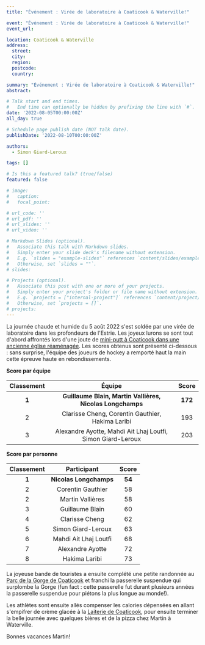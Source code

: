 ```yaml
---
title: "Événement : Virée de laboratoire à Coaticook & Waterville!"

event: "Événement : Virée de laboratoire à Coaticook & Waterville!"
event_url: 

location: Coaticook & Waterville
address:
  street: 
  city: 
  region: 
  postcode: 
  country: 

summary: "Événement : Virée de laboratoire à Coaticook & Waterville!"
abstract:

# Talk start and end times.
#   End time can optionally be hidden by prefixing the line with `#`.
date: '2022-08-05T00:00:00Z'
all_day: true

# Schedule page publish date (NOT talk date).
publishDate: '2022-08-10T00:00:00Z'

authors: 
  - Simon Giard-Leroux

tags: []

# Is this a featured talk? (true/false)
featured: false

# image:
#   caption: 
#   focal_point: 

# url_code: ''
# url_pdf: ''
# url_slides: ''
# url_video: ''

# Markdown Slides (optional).
#   Associate this talk with Markdown slides.
#   Simply enter your slide deck's filename without extension.
#   E.g. `slides = "example-slides"` references `content/slides/example-slides.md`.
#   Otherwise, set `slides = ""`.
# slides:

# Projects (optional).
#   Associate this post with one or more of your projects.
#   Simply enter your project's folder or file name without extension.
#   E.g. `projects = ["internal-project"]` references `content/project/deep-learning/index.md`.
#   Otherwise, set `projects = []`.
# projects:
---
```


La journée chaude et humide du 5 août 2022 s'est soldée par une virée de laboratoire dans les profondeurs de l'Estrie.
Les joyeux lurons se sont tout d'abord affrontés lors d'une joute de [mini-putt à Coaticook dans une ancienne église
réaménagée](https://glogolfaventures.com/). Les scores obtenus sont présenté ci-dessous : sans surprise, 
l'équipe des joueurs de hockey a remporté haut la main cette épreuve haute en rebondissements.

**Score par équipe**

| **Classement** | **Équipe** | **Score** |
|:---:|:---:|:---:|
| **1** | **Guillaume Blain, Martin Vallières, Nicolas Longchamps** | **172** |
| 2 | Clarisse Cheng, Corentin Gauthier, Hakima Laribi | 193 |
| 3 | Alexandre Ayotte, Mahdi Ait Lhaj Loutfi, Simon Giard-Leroux | 203 |

**Score par personne**

| **Classement** | **Participant** | **Score** |
|:---:|:---:|:---:|
| **1** | **Nicolas Longchamps** | **54** |
| 2 | Corentin Gauthier | 58 |
| 2 | Martin Vallières | 58 |
| 3 | Guillaume Blain | 60 |
| 4 | Clarisse Cheng | 62 |
| 5 | Simon Giard-Leroux | 63 |
| 6 | Mahdi Ait Lhaj Loutfi | 68 |
| 7 | Alexandre Ayotte | 72 |
| 8 | Hakima Laribi | 73 |

La joyeuse bande de touristes a ensuite complété une petite randonnée au 
[Parc de la Gorge de Coaticook](https://gorgedecoaticook.qc.ca/) et franchi la passerelle suspendue qui surplombe la 
Gorge (fun fact : cette passerelle fut durant plusieurs années la passerelle suspendue pour piétons la plus longue 
au monde!).

Les athlètes sont ensuite allés compenser les calories dépensées en allant s'empifrer de crème glacée à la
[Laiterie de Coaticook](http://laiteriedecoaticook.com/), pour ensuite terminer la belle journée avec quelques
bières et de la pizza chez Martin à Waterville.

Bonnes vacances Martin!
